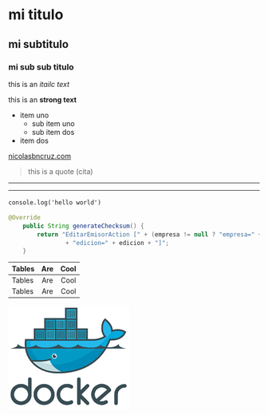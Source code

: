<!-- comentario en html -->
# mi titulo
## mi subtitulo
### mi sub sub titulo

<!-- cursiva y negrita-->
this is an *itailc text*

this is an **strong text**

* item uno
    * sub item uno
    * sub item dos
* item dos

[nicolasbncruz.com](https://google.com "Google Site Web")

> this is a quote (cita)
---
_____

`
console.log('hello world')
`
<!-- bloque de codigo-->
```java
@Override
    public String generateChecksum() {
        return "EditarEmisorAction [" + (empresa != null ? "empresa=" + empresa + ", " : "")
                + "edicion=" + edicion + "]";
    }
```
|   Tables     |    Are     |   Cool     |
| -------------|:----------:|-----------:|
|   Tables     |    Are     |   Cool     |
|   Tables     |    Are     |   Cool     |



![visual studio code logo](docker.png)

